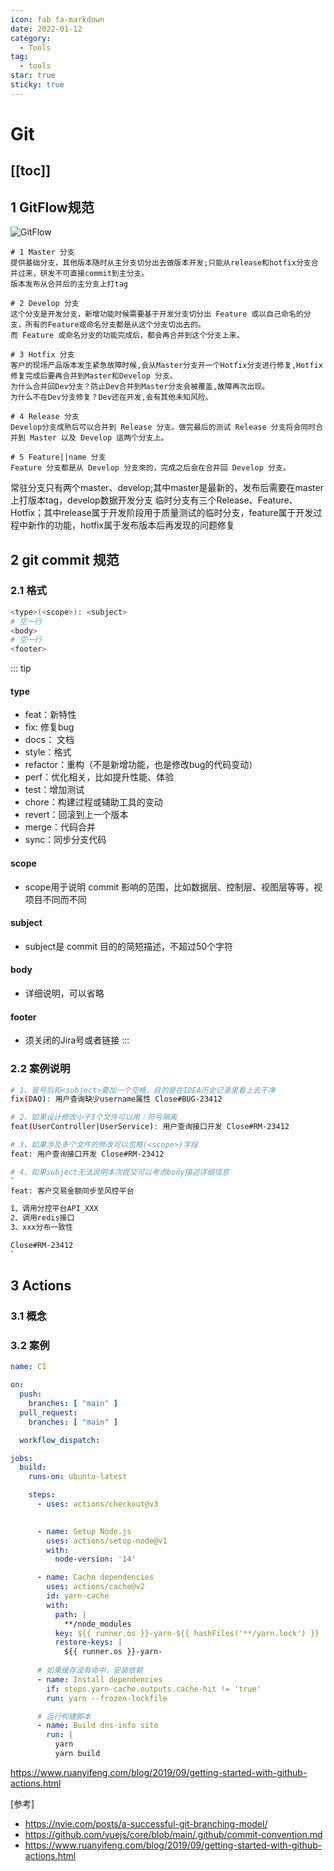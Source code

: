 ```yaml
---
icon: fab fa-markdown
date: 2022-01-12
category:
  - Tools
tag:
  - tools
star: true
sticky: true
---
```


# Git

[[toc]]
---

## 1 GitFlow规范

![GitFlow](../../docs/.vuepress/public/gitflow.png)

```text
# 1 Master 分支
提供基础分支，其他版本随时从主分支切分出去做版本开发;只能从release和hotfix分支合并过来，研发不可直接commit到主分支。
版本发布从合并后的主分支上打tag

# 2 Develop 分支
这个分支是开发分支，新增功能时候需要基于开发分支切分出 Feature 或以自己命名的分支，所有的Feature或命名分支都是从这个分支切出去的。
而 Feature 或命名分支的功能完成后，都会再合并到这个分支上来。

# 3 Hotfix 分支
客户的现场产品版本发生紧急故障时候,会从Master分支开一个Hotfix分支进行修复,Hotfix 修复完成后要再合并到Master和Develop 分支。
为什么合并回Dev分支？防止Dev合并到Master分支会被覆盖,故障再次出现。
为什么不在Dev分支修复？Dev还在开发,会有其他未知风险。

# 4 Release 分支
Develop分支成熟后可以合并到 Release 分支。做完最后的测试 Release 分支将会同时合并到 Master 以及 Develop 這两个分支上。

# 5 Feature||name 分支
Feature 分支都是从 Develop 分支來的，完成之后会在合并回 Develop 分支。
```
常驻分支只有两个master、develop;其中master是最新的，发布后需要在master上打版本tag，develop数据开发分支
临时分支有三个Release、Feature、Hotfix；其中release属于开发阶段用于质量测试的临时分支，feature属于开发过程中新作的功能，hotfix属于发布版本后再发现的问题修复

## 2 git commit 规范

### 2.1 格式
```bash
<type>(<scope>): <subject>
# 空一行
<body>
# 空一行
<footer>
```
::: tip
#### type
- feat：新特性
- fix: 修复bug
- docs： 文档
- style：格式
- refactor：重构（不是新增功能，也是修改bug的代码变动）
- perf：优化相关，比如提升性能、体验
- test：增加测试
- chore：构建过程或辅助工具的变动
- revert：回滚到上一个版本
- merge：代码合并
- sync：同步分支代码
#### scope
- scope用于说明 commit 影响的范围，比如数据层、控制层、视图层等等，视项目不同而不同
#### subject
- subject是 commit 目的的简短描述，不超过50个字符
#### body
- 详细说明，可以省略
#### footer
- 须关闭的Jira号或者链接
:::

### 2.2 案例说明
```bash
# 1、冒号后和<subject>要加一个空格，目的是在IDEA历史记录里看上去干净
fix(DAO): 用户查询缺少username属性 Close#BUG-23412

# 2、如果设计修改小于3个文件可以用｜符号隔离
feat(UserController|UserService): 用户查询接口开发 Close#RM-23412

# 3、如果涉及多个文件的修改可以忽略(<scope>)字段
feat: 用户查询接口开发 Close#RM-23412

# 4、如果subject无法说明本次提交可以考虑body描述详细信息
`
feat: 客户交易金额同步至风控平台

1、调用分控平台API_XXX
2、调用redis接口
3、xxx分布一致性

Close#RM-23412
`
```

## 3 Actions

### 3.1 概念

### 3.2 案例
```yml
name: CI

on:
  push:
    branches: [ "main" ]
  pull_request:
    branches: [ "main" ]

  workflow_dispatch:

jobs:
  build:
    runs-on: ubuntu-latest

    steps:
      - uses: actions/checkout@v3

      
      - name: Setup Node.js
        uses: actions/setup-node@v1
        with:
          node-version: '14'

      - name: Cache dependencies
        uses: actions/cache@v2
        id: yarn-cache
        with:
          path: |
            **/node_modules
          key: ${{ runner.os }}-yarn-${{ hashFiles('**/yarn.lock') }}
          restore-keys: |
            ${{ runner.os }}-yarn-
            
      # 如果缓存没有命中，安装依赖
      - name: Install dependencies
        if: steps.yarn-cache.outputs.cache-hit != 'true'
        run: yarn --frozen-lockfile

      # 运行构建脚本
      - name: Build dns-info site
        run: |
          yarn
          yarn build
```

https://www.ruanyifeng.com/blog/2019/09/getting-started-with-github-actions.html


[参考]
- https://nvie.com/posts/a-successful-git-branching-model/
- https://github.com/vuejs/core/blob/main/.github/commit-convention.md
- https://www.ruanyifeng.com/blog/2019/09/getting-started-with-github-actions.html
